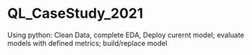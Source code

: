 # QL_CaseStudy_2021

Using python: Clean Data, complete EDA, Deploy curernt model; evaluate models with defined metrics; build/replace model
